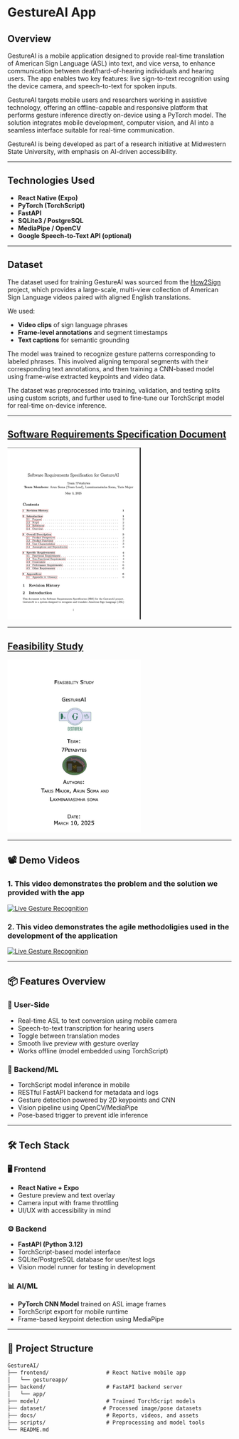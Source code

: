 # GestureAI App

## Overview

GestureAI is a mobile application designed to provide real-time translation of American Sign Language (ASL) into text, and vice versa, to enhance communication between deaf/hard-of-hearing individuals and hearing users. The app enables two key features: live sign-to-text recognition using the device camera, and speech-to-text for spoken inputs. 

GestureAI targets mobile users and researchers working in assistive technology, offering an offline-capable and responsive platform that performs gesture inference directly on-device using a PyTorch model. The solution integrates mobile development, computer vision, and AI into a seamless interface suitable for real-time communication.

GestureAI is being developed as part of a research initiative at Midwestern State University, with emphasis on AI-driven accessibility.

---

## **Technologies Used**  
- **React Native (Expo)**  
- **PyTorch (TorchScript)**  
- **FastAPI**  
- **SQLite3 / PostgreSQL**  
- **MediaPipe / OpenCV**  
- **Google Speech-to-Text API (optional)**  

---
## **Dataset**  

The dataset used for training GestureAI was sourced from the [How2Sign](https://how2sign.github.io/#download) project, which provides a large-scale, multi-view collection of American Sign Language videos paired with aligned English translations.

We used:

- **Video clips** of sign language phrases
- **Frame-level annotations** and segment timestamps
- **Text captions** for semantic grounding

The model was trained to recognize gesture patterns corresponding to labeled phrases. This involved aligning temporal segments with their corresponding text annotations, and then training a CNN-based model using frame-wise extracted keypoints and video data.

The dataset was preprocessed into training, validation, and testing splits using custom scripts, and further used to fine-tune our TorchScript model for real-time on-device inference.

---

## [Software Requirements Specification Document](/docs/GestureAI_SRS.pdf)

<a href="https://github.com/asoma0710/GestureAI/blob/main/docs/SRS_Version_1.3_7petabytes%20(1).pdf">
  <img src="https://github.com/asoma0710/GestureAI/blob/main/docs/srs.jpg" alt="SRS Document" width="300"/>
</a>


---

## [Feasibility Study](/docs/GestureAI_Feasibility_Study.pdf)

<a href="https://github.com/asoma0710/GestureAI/blob/main/docs/Feasibility%20Study.pdf">
  <img src="https://github.com/asoma0710/GestureAI/blob/main/docs/fs.jpg" alt="Feasibility Study" width="300"/>
</a>


---


## 📽️ Demo Videos

### 1. **This video demonstrates the problem and the solution we provided with the app**  
[![Live Gesture Recognition](https://img.youtube.com/vi/JxiekddkLgA/hqdefault.jpg)](https://youtu.be/JxiekddkLgA)

### 2. **This video demonstrates the agile methodoligies used in the development of the application**  
[![Live Gesture Recognition](https://img.youtube.com/vi/0yeVmOtsJmA/hqdefault.jpg)](https://youtu.be/0yeVmOtsJmA)

---

## 📦 Features Overview

### 👤 User-Side
- Real-time ASL to text conversion using mobile camera
- Speech-to-text transcription for hearing users
- Toggle between translation modes
- Smooth live preview with gesture overlay
- Works offline (model embedded using TorchScript)

### 🔧 Backend/ML
- TorchScript model inference in mobile
- RESTful FastAPI backend for metadata and logs
- Gesture detection powered by 2D keypoints and CNN
- Vision pipeline using OpenCV/MediaPipe
- Pose-based trigger to prevent idle inference

---

## 🛠️ Tech Stack

### 🖥️ Frontend
- **React Native + Expo**
- Gesture preview and text overlay
- Camera input with frame throttling
- UI/UX with accessibility in mind

### ⚙️ Backend
- **FastAPI (Python 3.12)**
- TorchScript-based model interface
- SQLite/PostgreSQL database for user/test logs
- Vision model runner for testing in development

### 📊 AI/ML
- **PyTorch CNN Model** trained on ASL image frames
- TorchScript export for mobile runtime
- Frame-based keypoint detection using MediaPipe

---

## 📁 Project Structure

```plaintext
GestureAI/
├── frontend/                  # React Native mobile app
│   └── gestureapp/
├── backend/                   # FastAPI backend server
│   └── app/
├── model/                     # Trained TorchScript models
├── dataset/                  # Processed image/pose datasets
├── docs/                      # Reports, videos, and assets
├── scripts/                   # Preprocessing and model tools
└── README.md









